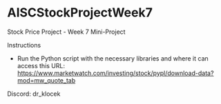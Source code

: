 # AISCStockProjectWeek7
Stock Price Project - Week 7 Mini-Project

Instructions
* Run the Python script with the necessary libraries and where it can access this URL: https://www.marketwatch.com/investing/stock/pypl/download-data?mod=mw_quote_tab

Discord: dr_klocek
